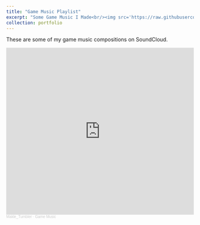 ```yaml
---
title: "Game Music Playlist"
excerpt: "Some Game Music I Made<br/><img src='https://raw.githubusercontent.com/zjnbwxq/pictureLinks/master/gizmoz.png'>"
collection: portfolio
---
```


These are some of my game music compositions on SoundCloud.

<iframe width="100%" height="450" scrolling="no" frameborder="no" allow="autoplay" src="https://w.soundcloud.com/player/?url=https%3A//api.soundcloud.com/playlists/1886421305%3Fsecret_token%3Ds-rcdf9LFJjcg&color=%23ff5500&auto_play=false&hide_related=false&show_comments=true&show_user=true&show_reposts=false&show_teaser=true"></iframe><div style="font-size: 10px; color: #cccccc;line-break: anywhere;word-break: normal;overflow: hidden;white-space: nowrap;text-overflow: ellipsis; font-family: Interstate,Lucida Grande,Lucida Sans Unicode,Lucida Sans,Garuda,Verdana,Tahoma,sans-serif;font-weight: 100;"><a href="https://soundcloud.com/zjnbwxq" title="Makle_Tumbler" target="_blank" style="color: #cccccc; text-decoration: none;">Makle_Tumbler</a> · <a href="https://soundcloud.com/zjnbwxq/sets/game-music/s-rcdf9LFJjcg" title="Game Music" target="_blank" style="color: #cccccc; text-decoration: none;">Game Music</a></div>


